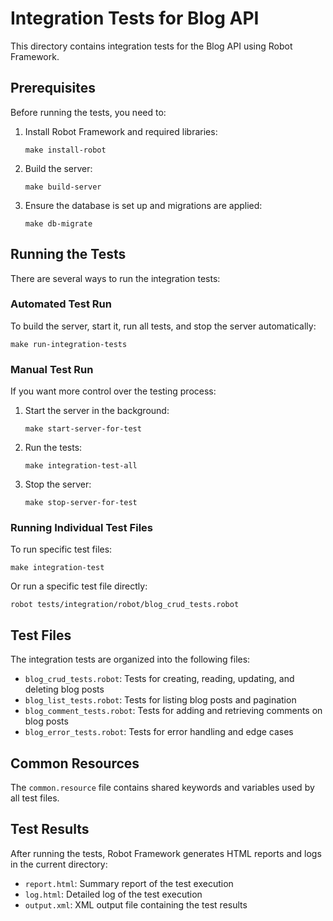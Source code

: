 # Integration Tests for Blog API

This directory contains integration tests for the Blog API using Robot Framework.

## Prerequisites

Before running the tests, you need to:

1. Install Robot Framework and required libraries:
   ```
   make install-robot
   ```

2. Build the server:
   ```
   make build-server
   ```

3. Ensure the database is set up and migrations are applied:
   ```
   make db-migrate
   ```

## Running the Tests

There are several ways to run the integration tests:

### Automated Test Run

To build the server, start it, run all tests, and stop the server automatically:

```
make run-integration-tests
```

### Manual Test Run

If you want more control over the testing process:

1. Start the server in the background:
   ```
   make start-server-for-test
   ```

2. Run the tests:
   ```
   make integration-test-all
   ```

3. Stop the server:
   ```
   make stop-server-for-test
   ```

### Running Individual Test Files

To run specific test files:

```
make integration-test
```

Or run a specific test file directly:

```
robot tests/integration/robot/blog_crud_tests.robot
```

## Test Files

The integration tests are organized into the following files:

- `blog_crud_tests.robot`: Tests for creating, reading, updating, and deleting blog posts
- `blog_list_tests.robot`: Tests for listing blog posts and pagination
- `blog_comment_tests.robot`: Tests for adding and retrieving comments on blog posts
- `blog_error_tests.robot`: Tests for error handling and edge cases

## Common Resources

The `common.resource` file contains shared keywords and variables used by all test files.

## Test Results

After running the tests, Robot Framework generates HTML reports and logs in the current directory:

- `report.html`: Summary report of the test execution
- `log.html`: Detailed log of the test execution
- `output.xml`: XML output file containing the test results